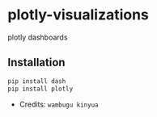 # plotly-visualizations
plotly dashboards
## Installation 
```Python
pip install dash 
pip install plotly
```
-  Credits: `wambugu kinyua`
